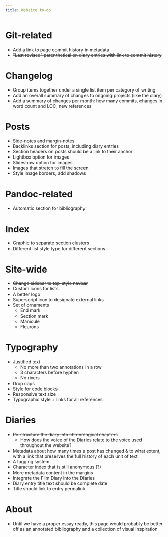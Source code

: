 ```yaml
---
title: Website to-do
---
```


# Git-related
- ~~Add a link to page commit history in metadata~~
- ~~"Last revised" parenthetical on diary entries with link to commit history~~

# Changelog
- Group items together under a single list item per category of writing
- Add an overall summary of changes to ongoing projects (like the diary)
- Add a summary of changes per month: how many commits, changes in word count and LOC, new references

# Posts
- Side-notes and margin-notes
- Backlinks section for posts, including diary entries
- Section headers on posts should be a link to their anchor
- Lightbox option for images
- Slideshow option for images
- Images that stretch to fill the screen
- Style image borders, add shadows

# Pandoc-related
- Automatic section for bibliography

# Index
- Graphic to separate section clusters
- Different list style type for different sections

# Site-wide
- ~~Change sidebar to top-style navbar~~
- Custom icons for lists
- A better logo
- Superscript icon to designate external links
- Set of ornaments
	- End mark
	- Section mark
	- Manicule
	- Fleurons



# Typography
- Justified text
	- No more than two annotations in a row
	- 3 characters before hyphen
	- No rivers
- Drop caps
- Style for code blocks
- Responsive text size
- Typographic style + links for all references

# Diaries
- ~~Re-structure the diary into chronological chapters~~
	- How does the voice of the Diaries relate to the voice used throughout the website?
- Metadata about how many times a post has changed \& to what extent, with a link that preserves the full history of each unit of text
- A tagging system
- Character index that is still anonymous (?)
- More metadata content in the margins
- Integrate the Film Diary into the Diaries
- Diary entry title text should be complete date
- Title should link to entry permalink

# About
- Until we have a proper essay ready, this page would probably be better off as an annotated bibliography and a collection of visual inspiration
